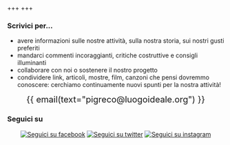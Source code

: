 +++
+++

<div>

### Scrivici per...

 - avere informazioni sulle nostre attività, sulla nostra storia, sui nostri gusti preferiti
 - mandarci commenti incoraggianti, critiche costruttive e consigli illuminanti
 - collaborare con noi o sostenere il nostro progetto
 - condividere link, articoli, mostre, film, canzoni che pensi dovremmo conoscere: cerchiamo continuamente nuovi spunti per la nostra attività!

<div style="text-align: center; font-size: 20px">{{ email(text="pigreco@luogoideale.org") }}</div>

</div>

<div>

### Seguici su

<center>

[![Seguici su facebook](/images/social/facebook.png)](https://www.facebook.com/pigreco.luogoideale)
[![Seguici su twitter](/images/social/twitter.png)](https://www.twitter.com/Pi_luogoideale)
[![Seguici su instagram](/images/social/instagram.png)](https://instagram.com/pigrecoluogoideale#)

</center>
</div>
